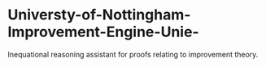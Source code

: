# Universty-of-Nottingham-Improvement-Engine-Unie-
Inequational reasoning assistant for proofs relating to improvement theory.
